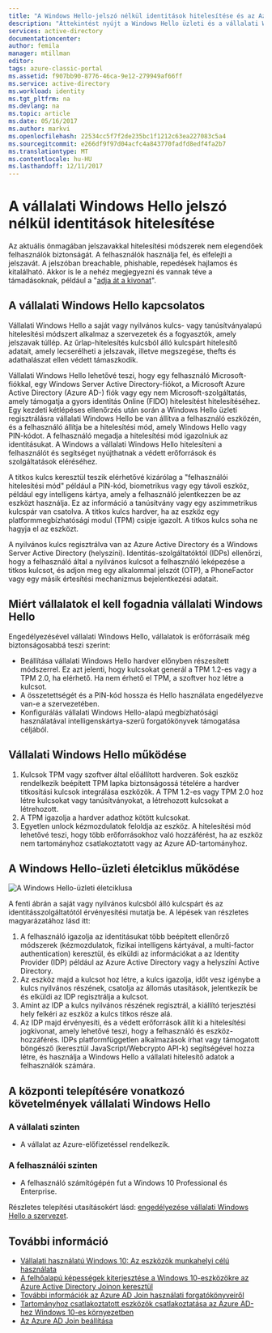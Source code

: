 ```yaml
---
title: "A Windows Hello-jelszó nélkül identitások hitelesítése és az Azure AD |} Microsoft Docs"
description: "Áttekintést nyújt a Windows Hello üzleti és a vállalati Windows Hello telepítésével kapcsolatos további információkat."
services: active-directory
documentationcenter: 
author: femila
manager: mtillman
editor: 
tags: azure-classic-portal
ms.assetid: f907bb90-8776-46ca-9e12-279949af66ff
ms.service: active-directory
ms.workload: identity
ms.tgt_pltfrm: na
ms.devlang: na
ms.topic: article
ms.date: 05/16/2017
ms.author: markvi
ms.openlocfilehash: 22534cc5f7f2de235bc1f1212c63ea227083c5a4
ms.sourcegitcommit: e266df9f97d04acfc4a843770fadfd8edf4fa2b7
ms.translationtype: MT
ms.contentlocale: hu-HU
ms.lasthandoff: 12/11/2017
---
```

# <a name="authenticating-identities-without-passwords-through-windows-hello-for-business"></a>A vállalati Windows Hello jelszó nélkül identitások hitelesítése
Az aktuális önmagában jelszavakkal hitelesítési módszerek nem elegendőek felhasználók biztonságát. A felhasználók használja fel, és elfelejti a jelszavát. A jelszóban breachable, phishable, repedések hajlamos és kitalálható. Akkor is le a nehéz megjegyezni és vannak téve a támadásoknak, például a "[adja át a kivonat](https://technet.microsoft.com/dn785092.aspx)".

## <a name="about-windows-hello-for-business"></a>A vállalati Windows Hello kapcsolatos
Vállalati Windows Hello a saját vagy nyilvános kulcs- vagy tanúsítványalapú hitelesítési módszert alkalmaz a szervezetek és a fogyasztók, amely jelszavak túllép. Az űrlap-hitelesítés kulcsból álló kulcspárt hitelesítő adatait, amely lecserélheti a jelszavak, illetve megszegése, thefts és adathalászat ellen védett támaszkodik.

 Vállalati Windows Hello lehetővé teszi, hogy egy felhasználó Microsoft-fiókkal, egy Windows Server Active Directory-fiókot, a Microsoft Azure Active Directory (Azure AD-) fiók vagy egy nem Microsoft-szolgáltatás, amely támogatja a gyors identitás Online (FIDO) hitelesítést hitelesítéséhez. Egy kezdeti kétlépéses ellenőrzés után során a Windows Hello üzleti regisztrálásra vállalati Windows Hello be van állítva a felhasználó eszközén, és a felhasználó állítja be a hitelesítési mód, amely Windows Hello vagy PIN-kódot. A felhasználó megadja a hitelesítési mód igazolniuk az identitásukat. A Windows a vállalati Windows Hello hitelesíteni a felhasználót és segítséget nyújthatnak a védett erőforrások és szolgáltatások eléréséhez.

A titkos kulcs keresztül teszik elérhetővé kizárólag a "felhasználói hitelesítési mód" például a PIN-kód, biometrikus vagy egy távoli eszköz, például egy intelligens kártya, amely a felhasználó jelentkezzen be az eszközt használja. Ez az információ a tanúsítvány vagy egy aszimmetrikus kulcspár van csatolva. A titkos kulcs hardver, ha az eszköz egy platformmegbízhatósági modul (TPM) csipje igazolt. A titkos kulcs soha ne hagyja el az eszközt.

A nyilvános kulcs regisztrálva van az Azure Active Directory és a Windows Server Active Directory (helyszíni). Identitás-szolgáltatóktól (IDPs) ellenőrzi, hogy a felhasználó által a nyilvános kulcsot a felhasználó leképezése a titkos kulcsot, és adjon meg egy alkalommal jelszót (OTP), a PhoneFactor vagy egy másik értesítési mechanizmus bejelentkezési adatait.

## <a name="why-enterprises-should-adopt-windows-hello-for-business"></a>Miért vállalatok el kell fogadnia vállalati Windows Hello
Engedélyezésével vállalati Windows Hello, vállalatok is erőforrásaik még biztonságosabbá teszi szerint:

* Beállítása vállalati Windows Hello hardver előnyben részesített módszerrel. Ez azt jelenti, hogy kulcsokat generál a TPM 1.2-es vagy a TPM 2.0, ha elérhető. Ha nem érhető el TPM, a szoftver hoz létre a kulcsot.
* A összetettségét és a PIN-kód hossza és Hello használata engedélyezve van-e a szervezetében.
* Konfigurálás vállalati Windows Hello-alapú megbízhatósági használatával intelligenskártya-szerű forgatókönyvek támogatása céljából.

## <a name="how-windows-hello-for-business-works"></a>Vállalati Windows Hello működése
1. Kulcsok TPM vagy szoftver által előállított hardveren. Sok eszköz rendelkezik beépített TPM lapka biztonságossá tételére a hardver titkosítási kulcsok integrálása eszközök. A TPM 1.2-es vagy TPM 2.0 hoz létre kulcsokat vagy tanúsítványokat, a létrehozott kulcsokat a létrehozott.
2. A TPM igazolja a hardver adathoz kötött kulcsokat.
3. Egyetlen unlock kézmozdulatok feloldja az eszköz. A hitelesítési mód lehetővé teszi, hogy több erőforrásokhoz való hozzáférést, ha az eszköz nem tartományhoz csatlakoztatott vagy az Azure AD-tartományhoz.

## <a name="how-the-windows-hello-for-business-lifecycle-works"></a>A Windows Hello-üzleti életciklus működése
![A Windows Hello-üzleti életciklusa](./media/active-directory-azureadjoin/active-directory-azureadjoin-microsoft-passport.png)

A fenti ábrán a saját vagy nyilvános kulcsból álló kulcspárt és az identitásszolgáltatótól érvényesítési mutatja be. A lépések van részletes magyarázatához lásd itt:

1. A felhasználó igazolja az identitásukat több beépített ellenőrző módszerek (kézmozdulatok, fizikai intelligens kártyával, a multi-factor authentication) keresztül, és elküldi az információkat a az Identity Provider (IDP) például az Azure Active Directory vagy a helyszíni Active Directory.
2. Az eszköz majd a kulcsot hoz létre, a kulcs igazolja, időt vesz igénybe a kulcs nyilvános részének, csatolja az állomás utasítások, jelentkezik be és elküldi az IDP regisztrálja a kulcsot.
3. Amint az IDP a kulcs nyilvános részének regisztrál, a kiállító terjesztési hely felkéri az eszköz a kulcs titkos része alá.
4. Az IDP majd érvényesíti, és a védett erőforrások állít ki a hitelesítési jogkivonat, amely lehetővé teszi, hogy a felhasználó és eszköz-hozzáférés. IDPs platformfüggetlen alkalmazások írhat vagy támogatott böngésző (keresztül JavaScript/Webcrypto API-k) segítségével hozza létre, és használja a Windows Hello a vállalati hitelesítő adatok a felhasználók számára.

## <a name="the-deployment-requirements-for-windows-hello-for-business"></a>A központi telepítésére vonatkozó követelmények vállalati Windows Hello
### <a name="at-the-enterprise-level"></a>A vállalati szinten
* A vállalat az Azure-előfizetéssel rendelkezik.

### <a name="at-the-user-level"></a>A felhasználói szinten
* A felhasználó számítógépén fut a Windows 10 Professional és Enterprise.

Részletes telepítési utasításokért lásd: [engedélyezése vállalati Windows Hello a szervezet](active-directory-azureadjoin-passport-deployment.md).

## <a name="additional-information"></a>További információ
* [Vállalati használatú Windows 10: Az eszközök munkahelyi célú használata](active-directory-azureadjoin-windows10-devices-overview.md)
* [A felhőalapú képességek kiterjesztése a Windows 10-eszközökre az Azure Active Directory Joinon keresztül](active-directory-azureadjoin-user-upgrade.md)
* [További információk az Azure AD Join használati forgatókönyveiről](active-directory-azureadjoin-deployment-aadjoindirect.md)
* [Tartományhoz csatlakoztatott eszközök csatlakoztatása az Azure AD-hez Windows 10-es környezetben](active-directory-azureadjoin-devices-group-policy.md)
* [Az Azure AD Join beállítása](active-directory-azureadjoin-setup.md)

